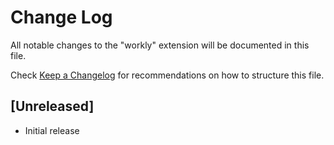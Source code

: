 # Change Log

All notable changes to the "workly" extension will be documented in this file.

Check [Keep a Changelog](http://keepachangelog.com/) for recommendations on how to structure this file.

## [Unreleased]

- Initial release